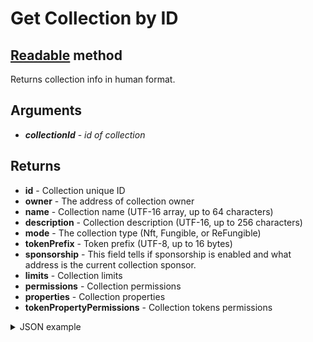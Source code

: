 # Get Collection by ID

## [Readable](#) method

Returns collection info in human format.

## Arguments

- ***collectionId*** - _id of collection_

## Returns
- **id** - Collection unique ID
- **owner** - The address of collection owner
- **name** - Collection name (UTF-16 array, up to 64 characters)
- **description** - Collection description (UTF-16, up to 256 characters)
- **mode** - The collection type (Nft, Fungible, or ReFungible)
- **tokenPrefix** - Token prefix (UTF-8, up to 16 bytes)
- **sponsorship** - This field tells if sponsorship is enabled and what address is the current collection sponsor.
- **limits** - Collection limits
- **permissions** - Collection permissions
- **properties** - Collection properties
- **tokenPropertyPermissions** - Collection tokens permissions

<details>
 <summary>JSON example </summary>

```JSON
{
  "id": 426,
  "owner": "5FHneW46xGXgs5mUiveU4sbTyGBzmstUspZC92UhjJM694ty",
  "mode": "NFT",
  "name": "foo_836",
  "description": "bar",
  "tokenPrefix": "BAZ",
  "sponsorship": null,
  "limits": {
    "accountTokenOwnershipLimit": null,
    "sponsoredDataSize": null,
    "sponsoredDataRateLimit": null,
    "tokenLimit": null,
    "sponsorTransferTimeout": null,
    "sponsorApproveTimeout": null,
    "ownerCanTransfer": null,
    "ownerCanDestroy": null,
    "transfersEnabled": null
  },
  "permissions": {
    "access": "Normal",
    "mintMode": false,
    "nesting": "Disabled"
  },
  "properties": {
    "constOnChainSchema": {
      "nested": {
        "onChainMetaData": {
          "nested": {
            "NFTMeta": {
              "fields": {
                "field1": {
                  "id": 1,
                  "rule": "required",
                  "type": "string"
                },
                "field2": {
                  "id": 2,
                  "rule": "optional",
                  "type": "field2"
                }
              }
            },
            "field2": {
              "options": {
                "field1": "a",
                "field2": "b",
                "field3": "c"
              },
              "values": {
                "field1": 0,
                "field2": 1,
                "field3": 2
              }
            }
          }
        }
      }
    },
    "fields": [
      {
        "type": "text",
        "name": "field1",
        "required": true
      },
      {
        "type": "select",
        "name": "field2",
        "items": ["a", "b", "c"],
        "required": false
      }
    ]
  },
  "tokenPropertyPermissions": {
    "constData": {
      "mutable": false,
      "collectionAdmin": true,
      "tokenOwner": true
    }
  }
}
```

</details>
